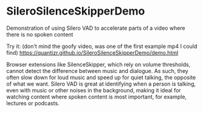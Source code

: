 # SileroSilenceSkipperDemo
Demonstration of using Silero VAD to accelerate parts of a video where there is no spoken content

Try it: (don't mind the goofy video, was one of the first example mp4 I could find)
https://quantizr.github.io/SileroSilenceSkipperDemo/demo.html

Browser extensions like SilenceSkipper, which rely on volume thresholds, cannot detect the difference between music and dialogue. As such, they often slow down for loud music and speed up for quiet talking, the opposite of what we want. Silero VAD is great at identifying when a person is talking, even with music or other noises in the background, making it ideal for watching content where spoken content is most important, for example, lectures or podcasts.
